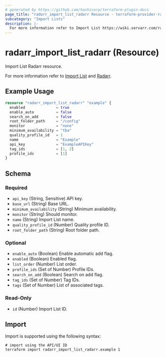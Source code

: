 ```yaml
---
# generated by https://github.com/hashicorp/terraform-plugin-docs
page_title: "radarr_import_list_radarr Resource - terraform-provider-radarr"
subcategory: "Import Lists"
description: |-
  For more information refer to Import List https://wiki.servarr.com/radarr/settings#import-lists and Radarr https://wiki.servarr.com/radarr/supported#radarrimport.
---
```


# radarr_import_list_radarr (Resource)

<!-- subcategory:Import Lists -->Import List Radarr resource.
For more information refer to [Import List](https://wiki.servarr.com/radarr/settings#import-lists) and [Radarr](https://wiki.servarr.com/radarr/supported#radarrimport).

## Example Usage

```terraform
resource "radarr_import_list_radarr" "example" {
  enabled              = true
  enable_auto          = false
  search_on_add        = false
  root_folder_path     = "/config"
  monitor              = "none"
  minimum_availability = "tba"
  quality_profile_id   = 1
  name                 = "Example"
  api_key              = "ExampleAPIKey"
  tag_ids              = [1, 2]
  profile_ids          = [1]
}
```

<!-- schema generated by tfplugindocs -->
## Schema

### Required

- `api_key` (String, Sensitive) API key.
- `base_url` (String) Base URL.
- `minimum_availability` (String) Minimum availability.
- `monitor` (String) Should monitor.
- `name` (String) Import List name.
- `quality_profile_id` (Number) Quality profile ID.
- `root_folder_path` (String) Root folder path.

### Optional

- `enable_auto` (Boolean) Enable automatic add flag.
- `enabled` (Boolean) Enabled flag.
- `list_order` (Number) List order.
- `profile_ids` (Set of Number) Profile IDs.
- `search_on_add` (Boolean) Search on add flag.
- `tag_ids` (Set of Number) Tag IDs.
- `tags` (Set of Number) List of associated tags.

### Read-Only

- `id` (Number) Import List ID.

## Import

Import is supported using the following syntax:

```shell
# import using the API/UI ID
terraform import radarr_import_list_radarr.example 1
```
